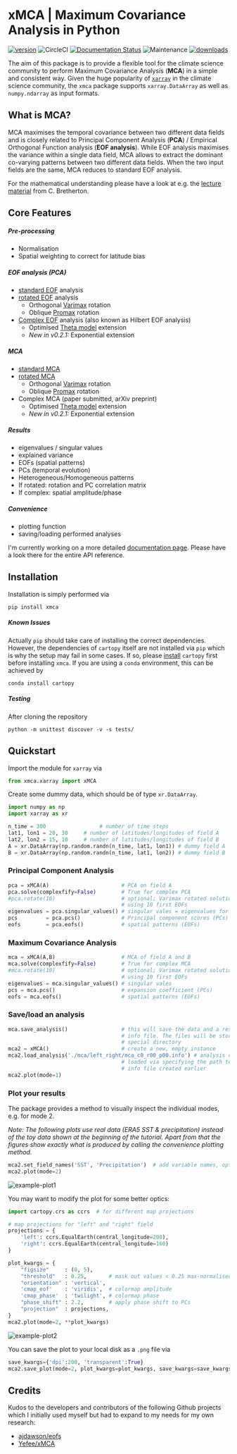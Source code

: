 # xMCA | Maximum Covariance Analysis in Python

[![version](https://img.shields.io/pypi/v/xmca?color=f2cc8f&label=PyPI)](https://pypi.org/project/xmca/)
![CircleCI](https://img.shields.io/circleci/build/github/nicrie/xmca?color=81b29a)
[![Documentation Status](https://img.shields.io/readthedocs/xmca/latest?color=81b29a)](https://pyxmca.readthedocs.io/en/latest/?badge=latest)
![Maintenance](https://img.shields.io/maintenance/yes/2021?color=81b29a)
[![downloads](https://img.shields.io/pypi/dm/xmca?color=f2cc8f)](https://pypi.org/project/xmca/)

The aim of this package is to provide a flexible tool for the climate science community to perform Maximum Covariance Analysis (**MCA**) in a simple and consistent way. Given the huge popularity of [`xarray`][xarray] in the climate science community, the `xmca` package supports `xarray.DataArray` as well as `numpy.ndarray` as input formats.

## What is MCA?
MCA maximises the temporal covariance between two different
data fields and is closely related to Principal Component Analysis (**PCA**) / Empirical
Orthogonal Function analysis (**EOF analysis**). While EOF analysis maximises the variance within a single data
field, MCA allows to extract the dominant co-varying patterns between two different data
fields. When the two input fields are the same, MCA reduces to standard EOF analysis.

For the mathematical understanding please have a look at e.g. the [lecture material][mca-material] from C. Bretherton.


## Core Features
##### Pre-processing
- Normalisation
- Spatial weighting to correct for latitude bias
##### EOF analysis (PCA)
- [standard EOF][pca] analysis
- [rotated EOF][rotated-pca] analysis
	- Orthogonal [Varimax][varimax] rotation
	- Oblique [Promax][promax] rotation
- [Complex EOF][complex-pca] analysis (also known as Hilbert EOF analysis)
	- Optimised [Theta model][theta] extension
  - *New in v0.2.1:* Exponential extension
##### MCA
-  [standard MCA][mca]
- [rotated MCA][rotated-mca]
	- Orthogonal [Varimax][varimax] rotation
	- Oblique [Promax][promax] rotation
- Complex MCA (paper submitted, arXiv preprint)
	- Optimised [Theta model][theta] extension
  - *New in v0.2.1:* Exponential extension

##### Results
- eigenvalues / singular values
- explained variance
- EOFs (spatial patterns)
- PCs (temporal evolution)
- Heterogeneous/Homogeneous patterns
- If rotated: rotation and PC correlation matrix
- If complex: spatial amplitude/phase

##### Convenience
- plotting function
- saving/loading performed analyses

I'm currently working on a more detailed [documentation page](https://pyxmca.readthedocs.io/en/latest/index.html). Please have a look there for the entire API reference.


## Installation
Installation is simply performed via
```
pip install xmca
```

##### Known Issues
Actually `pip` should take care of installing the correct dependencies. However, the dependencies of `cartopy` itself are not installed via `pip` which is
why the setup may fail in some cases. If so, please
[install][cartopy] `cartopy` first before installing `xmca`. If you are using a `conda` environment, this can be achieved by
```
conda install cartopy
```


##### Testing
After cloning the repository
```
python -m unittest discover -v -s tests/
```



## Quickstart
Import the module for `xarray` via
```py
from xmca.xarray import xMCA
```
Create some dummy data, which should be of type `xr.DataArray`.
```py
import numpy as np
import xarray as xr

n_time = 300                 # number of time steps
lat1, lon1 = 20, 30     # number of latitudes/longitudes of field A
lat2, lon2 = 15, 10     # number of latitudes/longitudes of field B
A = xr.DataArray(np.random.randn(n_time, lat1, lon1)) # dummy field A
B = xr.DataArray(np.random.randn(n_time, lat1, lon2)) # dummy field B
```

### Principal Component Analysis
```py
pca = xMCA(A)                       # PCA on field A
pca.solve(complexfify=False)        # True for complex PCA
#pca.rotate(10)                     # optional; Varimax rotated solution
                                    # using 10 first EOFs
eigenvalues = pca.singular_values() # singular vales = eigenvalues for PCA
pcs         = pca.pcs()             # Principal component scores (PCs)
eofs        = pca.eofs()            # spatial patterns (EOFs)

```

### Maximum Covariance Analysis
```py
mca = xMCA(A,B)                     # MCA of field A and B
mca.solve(complexfify=False)        # True for complex MCA
#mca.rotate(10)                     # optional; Varimax rotated solution
                                    # using 10 first EOFs
eigenvalues = mca.singular_values() # singular vales
pcs = mca.pcs()                     # expansion coefficient (PCs)
eofs = mca.eofs()                   # spatial patterns (EOFs)

```
### Save/load an analysis
```py
mca.save_analysis()                 # this will save the data and a respective
                                    # info file. The files will be stored in a
                                    # special directory
mca2 = xMCA()                       # create a new, empty instance
mca2.load_analysis('./mca/left_right/mca_c0_r00_p00.info') # analysis can be
                                    # loaded via specifying the path to the
                                    # info file created earlier
mca2.plot(mode=1)
```
### Plot your results
The package provides a method to visually inspect the individual modes, e.g. for mode 2.

*Note: The following plots use real data (ERA5 SST & precipitation) instead of the toy data shown at the beginning of the tutorial. Apart from that the figures show exactly what is produced by calling the convenience plotting method.*
```py
mca2.set_field_names('SST', 'Precipitation')  # add variable names, optional
mca2.plot(mode=2)
```
![example-plot1](figs/example-plot1.png "Result of default plot method after performing complex rotated MCA on SST and precipitation showing mode 2")

You may want to modify the plot for some better optics:
```py
import cartopy.crs as ccrs  # for different map projections

# map projections for "left" and "right" field
projections = {
    'left': ccrs.EqualEarth(central_longitude=200),
    'right': ccrs.EqualEarth(central_longitude=160)
}

plot_kwargs = {
    "figsize"     : (8, 5),
    "threshold"   : 0.25,       # mask out values < 0.25 max-normalised amplitude
    "orientation" : 'vertical',
    'cmap_eof'    : 'viridis',  # colormap amplitude
    'cmap_phase'  : 'twilight', # colormap phase
    "phase_shift" : 2.2,        # apply phase shift to PCs
    "projection"  : projections,
}
mca2.plot(mode=2, **plot_kwargs)
```

![example-plot2](figs/example-plot2.png "Result of plot method with improved optics after performing complex rotated MCA on SST and precipitation showing mode 2.")

You can save the plot to your local disk as a `.png` file via
```py
save_kwargs={'dpi':200, 'transparent':True}
mca2.save_plot(mode=2, plot_kwargs=plot_kwargs, save_kwargs=save_kwargs)
```

## Credits
Kudos to the developers and contributors of the following Github projects which I initially used myself but had to expand to my needs for my own research:
* [ajdawson/eofs](https://github.com/ajdawson/eofs)
* [Yefee/xMCA](https://github.com/Yefee/xMCA)

[xarray]: http://xarray.pydata.org/en/stable/

[cartopy]: https://scitools.org.uk/cartopy/docs/latest/installing.html

[pca]: https://en.wikipedia.org/wiki/Empirical_orthogonal_functions

[mca]: ftp://eos.atmos.washington.edu/pub/breth/papers/1992/SVD-theory.pdf

[mca-material]: https://atmos.washington.edu/~breth/classes/AS552/lect/lect22.pdf

[rotated-pca]: https://climatedataguide.ucar.edu/climate-data-tools-and-analysis/empirical-orthogonal-function-eof-analysis-and-rotated-eof-analysis

[rotated-mca]: https://journals.ametsoc.org/jcli/article/8/11/2631/35764/Orthogonal-Rotation-of-Spatial-Patterns-Derived

[varimax]: https://en.wikipedia.org/wiki/Varimax_rotation

[promax]: https://bpspsychub.onlinelibrary.wiley.com/doi/abs/10.1111/j.2044-8317.1964.tb00244.x

[complex-pca]: https://journals.ametsoc.org/doi/abs/10.1175/1520-0450(1984)023%3C1660%3ACPCATA%3E2.0.CO%3B2

[theta]: https://linkinghub.elsevier.com/retrieve/pii/S0169207016300243
